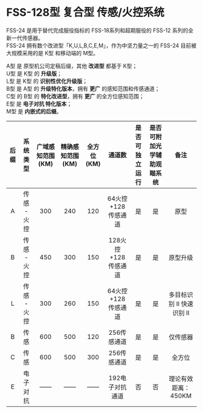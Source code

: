 # FSS-128型 复合型 传感/火控系统

FSS-24 是用于替代完成服役指标的 FSS-18系列和超期服役的 FSS-12 系列的全新一代传感器。  
FSS-24 拥有数个改进型「K,U,L,B,C,E,M」，作为中坚力量之一的 FSS-24 目前被大规模采用的是 K型 和移动端的 M型。

A型 是 原型机公司定稿后缀，其他 **改进型** 都基于 K型；  
U型 是 K型 的 **升级版**；  
L型 是 K型 的 **识别性优化升级版**；  
B型 是 A型 的 **升级特化版本**，拥有 **更广** 的感知范围和传感通道；  
C型 的 B型 的 **特化改进型**，拥有 **更广** 的全方位感知范围；  
E型 是 **电子对抗 特化版本**；  
M型 是 **内嵌式的后缀**。

| 后缀 |  系统类型   | 广域感知范围(KM) | 精确感知范围(KM) | 全方位(KM) |       通道数        | 是否可独立运行 | 是否可附加光学辅助观瞄系统 |           备注            |
| :--: | :---------: | :--------------: | :--------------: | :--------: | :-----------------: | :------------: | :------------------------: | :-----------------------: |
|  A   | 传感 - 火控 |       300        |       240        |    120     | 64火控+128传感通道  |       是       |             是             |           原型            |
|  B   | 传感 - 火控 |       450        |       300        |    150     | 128火控+128传感通道 |       是       |             是             |         原型升级          |
|  L   | 传感 - 火控 |       300        |       260        |    150     | 64火控+128传感通道  |       是       |             是             | 多目标识别 II 快速识别 II |
|  B   |    传感     |       600        |       500        |    120     |     256传感通道     |       是       |             是             |         仅传感器          |
|  C   |    传感     |       600        |       500        |    300     |     256传感通道     |       是       |             是             |          全方位           |
|  E   |  电子对抗   |        ——        |        ——        |     ——     |   192电子对抗通道   |       否       |             否             |    理论有效距离：450KM    |
